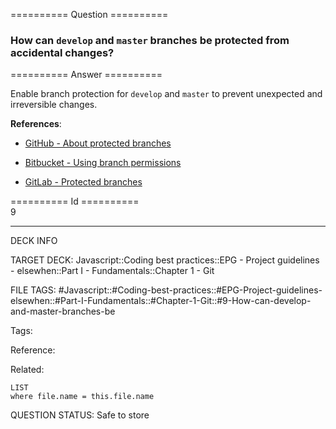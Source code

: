 ========== Question ==========  

### How can `develop` and `master` branches be protected from accidental changes?  

========== Answer ==========  

Enable branch protection for `develop` and `master` to prevent unexpected and irreversible changes.

**References**:

-   [GitHub - About protected branches](https://help.github.com/articles/about-protected-branches/)

-   [Bitbucket - Using branch permissions](https://confluence.atlassian.com/bitbucketserver/using-branch-permissions-776639807.html)

-   [GitLab - Protected branches](https://docs.gitlab.com/ee/user/project/protected_branches.html)

========== Id ==========  
9

---

DECK INFO

TARGET DECK: Javascript::Coding best practices::EPG - Project guidelines - elsewhen::Part I - Fundamentals::Chapter 1 - Git

FILE TAGS: #Javascript::#Coding-best-practices::#EPG-Project-guidelines-elsewhen::#Part-I-Fundamentals::#Chapter-1-Git::#9-How-can-develop-and-master-branches-be

Tags:

Reference:

Related:

```dataview
LIST
where file.name = this.file.name
```

QUESTION STATUS: Safe to store
